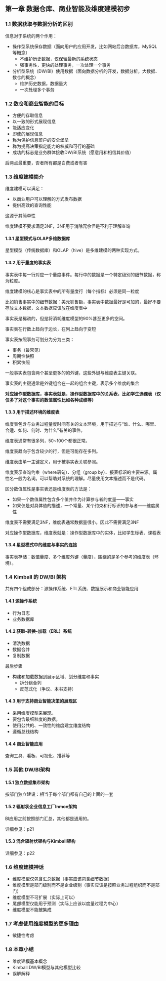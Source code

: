 ## 第一章 数据仓库、商业智能及维度建模初步[ ](https://www.rectcircle.cn/posts/数据仓库工具箱维度建模权威指南第三版读书笔记/#第一章-数据仓库-商业智能及维度建模初步)

### 1.1 数据获取与数据分析的区别[ ](https://www.rectcircle.cn/posts/数据仓库工具箱维度建模权威指南第三版读书笔记/#1-1-数据获取与数据分析的区别)

信息对于系统的两个作用：

- 操作型系统保存数据（面向用户的应用开发，比如网站后台数据库，MySQL等概念）
  - 不维护历史数据，仅保留最新的系统状态
  - 强事务性，更快的处理事务，一次处理一个事务
- 分析型系统（DW/BI）使用数据（面向数据分析的开发，数据分析，大数据、数仓的概念）
  - 维护历史数据，数据量大
  - 一次处理多个事务

### 1.2 数仓和商业智能的目标[ ](https://www.rectcircle.cn/posts/数据仓库工具箱维度建模权威指南第三版读书笔记/#1-2-数仓和商业智能的目标)

- 方便的存取信息
- 以一致的形式展现信息
- 能适应变化
- 即使的展现信息
- 称为保护信息菜户的安全堡垒
- 称为提高决策指定能力的权威和可行的基础
- 成功的标志是业务群体接收DW/BI系统（愿意用和相信其价值）

后两点最重要，否者所有都是白费或者有害

### 1.3 维度建模简介[ ](https://www.rectcircle.cn/posts/数据仓库工具箱维度建模权威指南第三版读书笔记/#1-3-维度建模简介)

维度建模可以满足：

- 以商业用户可以理解的方式发布数据
- 提供高效的查询性能

这源于其简单性

维度建模不要求满足3NF，3NF用于消除冗余但是不利于理解查询

#### 1.3.1 星型模式与OLAP多维数据库[ ](https://www.rectcircle.cn/posts/数据仓库工具箱维度建模权威指南第三版读书笔记/#1-3-1-星型模式与olap多维数据库)

星型模型（传统数据库）和OLAP（hive）是多维建模的两种实现方式。

#### 1.3.2 用于量度的事实表[ ](https://www.rectcircle.cn/posts/数据仓库工具箱维度建模权威指南第三版读书笔记/#1-3-2-用于量度的事实表)

事实表中每一行对应一个量度事件。每行中的数据是一个特定级别的细节数据，称为粒度。

维度建模的核心是事实表中的所有量度行（每个指标）必须是同一粒度

比如销售事实中的细节数据：美元销售额，事实表中数据最好是可加的，最好不要存放文本数据，文本数据应该放在维度表中

事实表是稀疏的，但是将消耗维度模型的90%甚至更多的空间。

事实表在行数上趋向于边长，在列上趋向于变短

事实表按照事务可划分为分为三类：

- 事务（最常见）
- 周期性快照
- 积累快照

一般事实表包含两个甚至更多的的外键，这些外键与维度表主键关联。

事实表的主键通常是外键组合在一起的组合主键，表示多个维度的集合

**对应操作型数据库，事实表就是，操作型数据库中的关系表，比如学生选课表（仅仅多了对这个事实的数值属性比如各种成绩等）**

#### 1.3.3 用于描述环境的维度表[ ](https://www.rectcircle.cn/posts/数据仓库工具箱维度建模权威指南第三版读书笔记/#1-3-3-用于描述环境的维度表)

维度表包含与业务过程量度时间有关的文本环境，用于描述与“谁、什么、哪里、合适、如何、何时、为什么”有关的事件。

维度表通常有很多列，50~100个都很正常。

维度表趋向于包含较少的行，但是可能存在多列。

维度表由单一主键定义，用于被事实表关联参照。

维度表示查询约束（where语句）、分组（group by）、报表标识的主要来源。属性名一般为名词。可以帮助对系统的理解。尽量使用文本描述而不是代码。

区分数值属性是事实表还是维度表的方法是：

- 如果一个数值属性包含多个值并作为计算参与者的度量——事实
- 如果仅是对具体值的描述，一个常量、某个约束和行标识的参与者——维度属性

维度表不需要满足3NF，维度表通常数据量很小，因此不需要满足3NF

对应操作型数据库，维度表就是：操作型数据库中的实体，比如学生标表、课程表

#### 1.3.4 星型模式中的维度与事实的连接[ ](https://www.rectcircle.cn/posts/数据仓库工具箱维度建模权威指南第三版读书笔记/#1-3-4-星型模式中的维度与事实的连接)

事实表存储：数值量度、多个维度外键（量度），围绕的是多个参考的维度表（环境）。

### 1.4 Kimball 的 DW/BI 架构[ ](https://www.rectcircle.cn/posts/数据仓库工具箱维度建模权威指南第三版读书笔记/#1-4-kimball-的-dw-bi-架构)

共有四个组成部分：源操作系统、ETL系统、数据展示和商业智能应用

#### 1.4.1 源操作系统[ ](https://www.rectcircle.cn/posts/数据仓库工具箱维度建模权威指南第三版读书笔记/#1-4-1-源操作系统)

- 行为日志
- 业务数据库

#### 1.4.2 获取-转换-加载（ERL）系统[ ](https://www.rectcircle.cn/posts/数据仓库工具箱维度建模权威指南第三版读书笔记/#1-4-2-获取-转换-加载-erl-系统)

- 清洗数据
- 数据合并
- 复制数据

最后步骤

- 构建和加载数据到展示区域、划分维度和事实
  - 拆分组合列
  - 反范式化（争议、本书支持）

#### 1.4.3 用于支持商业智能决策的展现区[ ](https://www.rectcircle.cn/posts/数据仓库工具箱维度建模权威指南第三版读书笔记/#1-4-3-用于支持商业智能决策的展现区)

- 采用维度模型来展现。
- 要包含最细粒度的数据。
- 使用公共的、一致性的维度建立维度结构
- 遵循总线结构

#### 1.4.4 商业智能应用[ ](https://www.rectcircle.cn/posts/数据仓库工具箱维度建模权威指南第三版读书笔记/#1-4-4-商业智能应用)

查询工具、看板、可视化、推荐等

### 1.5 其他 DW/BI架构[ ](https://www.rectcircle.cn/posts/数据仓库工具箱维度建模权威指南第三版读书笔记/#1-5-其他-dw-bi架构)

#### 1.5.1 独立数据集市架构[ ](https://www.rectcircle.cn/posts/数据仓库工具箱维度建模权威指南第三版读书笔记/#1-5-1-独立数据集市架构)

按部门独立建设：相当于每个部门都有自己的上面的一套

#### 1.5.2 辐射状企业信息工厂Inmon架构[ ](https://www.rectcircle.cn/posts/数据仓库工具箱维度建模权威指南第三版读书笔记/#1-5-2-辐射状企业信息工厂inmon架构)

BI应用之前按照部门汇总，其他都是通用的。

详细参见：p21

#### 1.5.3 混合辐射状架构与Kimball架构[ ](https://www.rectcircle.cn/posts/数据仓库工具箱维度建模权威指南第三版读书笔记/#1-5-3-混合辐射状架构与kimball架构)

详细参见：p22

### 1.6 维度建模神话[ ](https://www.rectcircle.cn/posts/数据仓库工具箱维度建模权威指南第三版读书笔记/#1-6-维度建模神话)

- 维度模型仅包含汇总数据（事实应该包含细节数据）
- 维度模型是部门级别而不是企业级别（事实应该是按照业务过程组织而不是部门）
- 维度模型不可扩展（实际上可以）
- 尾部模型仅能用于预测（实际上应该以度量过程为中心）
- 维度模型不能被集成

### 1.7 考虑使用维度模型的更多理由[ ](https://www.rectcircle.cn/posts/数据仓库工具箱维度建模权威指南第三版读书笔记/#1-7-考虑使用维度模型的更多理由)

- 敏捷性考虑

### 1.8 本章小结[ ](https://www.rectcircle.cn/posts/数据仓库工具箱维度建模权威指南第三版读书笔记/#1-8-本章小结)

- 维度建模基本概念
- Kimball DW/BI模型与其他模型比较
- 误解解释